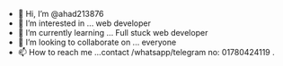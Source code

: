 - 👋 Hi, I’m @ahad213876
- 👀 I’m interested in ...  web developer
- 🌱 I’m currently learning ... Full stuck web developer
- 💞️ I’m looking to collaborate on ... everyone
- 📫 How to reach me ...contact /whatsapp/telegram no: 01780424119 . 

<!---
ahad213876/ahad213876 is a ✨ special ✨ repository because its `README.md` (this file) appears on your GitHub profile.
You can click the Preview link to take a look at your changes.
--->
